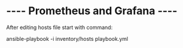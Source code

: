 # ---- Prometheus and Grafana ----

 After editing hosts file start with command:

 ansible-playbook -i inventory/hosts playbook.yml
